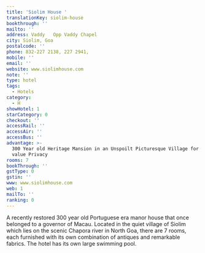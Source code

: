 ```yaml
---
title: 'Siolim House '
translationKey: siolim-house
bookthrough: ''
mailto: ''
address: Vaddy   Opp Vaddy Chapel
city: Siolim, Goa
postalcode: ''
phone: 832-227 2138, 227 2941,
mobile: ''
email: ''
website: www.siolimhouse.com
note: ''
type: hotel
tags:
  - Hotels
category:
  - H
showHotel: 1
starCategory: 0
checkout: ''
accessRail: ''
accessAir: ''
accessBus: ''
advantage: >-
  300 Year old Heritage Mansion in an Unspoilt Picturesque Village for those who
  value Privacy
rooms: 7
bookThrough: ''
gstType: 0
gstin: ''
www: www.siolimhouse.com
web: 1
mailTo: ''
ranking: 0
---
```







A recently restored 300 year old Portuguese era manor house that once belonged to a governor of Macau. Located in the quiet village of Siolim which lies on the scenic Chapora river in North Goa, there are 7 rooms, each furnished with its own combination of antiques and remarkable fabrics. The hotel has its own large swimming pool.
